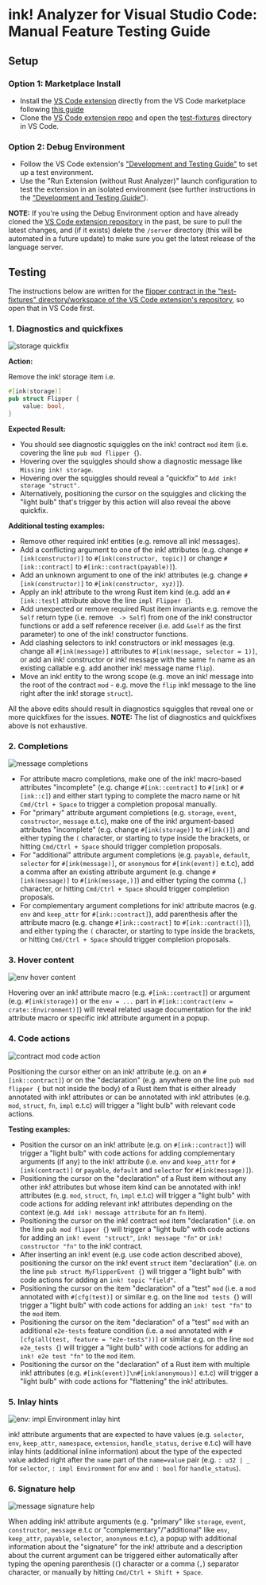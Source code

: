 # ink! Analyzer for Visual Studio Code: Manual Feature Testing Guide

## Setup

### Option 1: Marketplace Install

- Install the [VS Code extension](https://marketplace.visualstudio.com/items?itemName=ink-analyzer.ink-analyzer) directly from the VS Code marketplace following [this guide](https://code.visualstudio.com/docs/editor/extension-marketplace#_install-an-extension)
- Clone the [VS Code extension repo](https://github.com/ink-analyzer/ink-vscode) and open the [test-fixtures](https://github.com/ink-analyzer/ink-vscode) directory in VS Code.

### Option 2: Debug Environment

- Follow the VS Code extension's ["Development and Testing Guide"](/DEVELOPMENT.md) to set up a test environment.
- Use the "Run Extension (without Rust Analyzer)" launch configuration to test the extension in an isolated environment (see further instructions in the ["Development and Testing Guide"](/DEVELOPMENT.md)).

**NOTE:** If you're using the Debug Environment option and have already cloned the [VS Code extension repository](https://github.com/ink-analyzer/ink-vscode) in the past, be sure to pull the latest changes, and (if it exists) delete the `/server` directory (this will be automated in a future update) to make sure you get the latest release of the language server.

## Testing

The instructions below are written for the [flipper contract in the "test-fixtures" directory/workspace of the VS Code extension's repository](https://github.com/ink-analyzer/ink-vscode/blob/master/test-fixtures/flipper/lib.rs), so open that in VS Code first.

### 1. Diagnostics and quickfixes

![`storage` quickfix](/images/screenshots/diagnostic-quickfix.png '`storage` quickfix')

**Action:**

Remove the ink! storage item i.e.
```rust
#[ink(storage)]
pub struct Flipper {
    value: bool,
}
```

**Expected Result:**

- You should see diagnostic squiggles on the ink! contract `mod` item (i.e. covering the line `pub mod flipper {`).
- Hovering over the squiggles should show a diagnostic message like `Missing ink! storage`.
- Hovering over the squiggles should reveal a "quickfix" to `Add ink! storage "struct".`
- Alternatively, positioning the cursor on the squiggles and clicking the "light bulb" that's trigger by this action will also reveal the above quickfix.

**Additional testing examples:**

- Remove other required ink! entities (e.g. remove all ink! messages).
- Add a conflicting argument to one of the ink! attributes (e.g. change `#[ink(constructor)]` to `#[ink(constructor, topic)]` or change `#[ink::contract]` to `#[ink::contract(payable)]`).
- Add an unknown argument to one of the ink! attributes (e.g. change `#[ink(constructor)]` to `#[ink(constructor, xyz)]`).
- Apply an ink! attribute to the wrong Rust item kind (e.g. add an `#[ink::test]` attribute above the line `impl Flipper {`).
- Add unexpected or remove required Rust item invariants e.g. remove the `Self` return type (i.e. remove ` -> Self`) from one of the ink! constructor functions or add a self reference receiver (i.e. add `&self` as the first parameter) to one of the ink! constructor functions.
- Add clashing selectors to ink! constructors or ink! messages (e.g. change all `#[ink(message)]` attributes to `#[ink(message, selector = 1)]`, or add an ink! constructor or ink! message with the same `fn` name as an existing callable e.g. add another ink! message name `flip`).
- Move an ink! entity to the wrong scope (e.g. move an ink! message into the root of the contract `mod` - e.g. move the `flip` ink! message to the line right after the ink! storage `struct`).

All the above edits should result in diagnostics squiggles that reveal one or more quickfixes for the issues.
**NOTE:** The list of diagnostics and quickfixes above is not exhaustive.

### 2. Completions

![message completions](/images/screenshots/completion.png 'message completions')

- For attribute macro completions, make one of the ink! macro-based attributes "incomplete" (e.g. change `#[ink::contract]` to `#[ink]` or `#[ink::c]`) and either start typing to complete the macro name or hit `Cmd/Ctrl + Space` to trigger a completion proposal manually.
- For "primary" attribute argument completions (e.g. `storage`, `event`, `constructor`, `message` e.t.c), make one of the ink! argument-based attributes "incomplete" (e.g. change `#[ink(storage)]` to `#[ink()]`) and either typing the `(` character, or starting to type inside the brackets, or hitting `Cmd/Ctrl + Space` should trigger completion proposals.
- For "additional" attribute argument completions (e.g. `payable`, `default`, `selector` for `#[ink(message)]`, or `anonymous` for `#[ink(event)]` e.t.c), add a comma after an existing attribute argument (e.g. change `#[ink(message)]` to `#[ink(message,)]`) and either typing the comma (`,`) character, or hitting `Cmd/Ctrl + Space` should trigger completion proposals.
- For complementary argument completions for ink! attribute macros (e.g. `env` and `keep_attr` for `#[ink::contract]`), add parenthesis after the attribute macro (e.g. change `#[ink::contract]` to `#[ink::contract()]`), and either typing the `(` character, or starting to type inside the brackets, or hitting `Cmd/Ctrl + Space` should trigger completion proposals.

### 3. Hover content

![`env` hover content](/images/screenshots/hover-2.png '`env` hover content')

Hovering over an ink! attribute macro (e.g. `#[ink::contract]`) or argument (e.g. `#[ink(storage)]` or the `env = ...` part in `#[ink::contract(env = crate::Environment)]`) will reveal related usage documentation for the ink! attribute macro or specific ink! attribute argument in a popup.

### 4. Code actions

![contract `mod` code action](/images/screenshots/code-action.png 'contract `mod` code action')

Positioning the cursor either on an ink! attribute (e.g. on an `#[ink::contract]`) or on the "declaration" (e.g. anywhere on the line `pub mod flipper {` but not inside the body) of a Rust item that is either already annotated with ink! attributes or can be annotated with ink! attributes (e.g. `mod`, `struct`, `fn`, `impl` e.t.c) will trigger a "light bulb" with relevant code actions. 

**Testing examples:**

- Position the cursor on an ink! attribute (e.g. on `#[ink::contract]`) will trigger a "light bulb" with code actions for adding complementary arguments (if any) to the ink! attribute (i.e. `env` and `keep_attr` for `#[ink(contract)]` or `payable`, `default` and `selector` for `#[ink(message)]`).
- Positioning the cursor on the "declaration" of a Rust item without any other ink! attributes but whose item kind can be annotated with ink! attributes (e.g. `mod`, `struct`, `fn`, `impl` e.t.c) will trigger a "light bulb" with code actions for adding relevant ink! attributes depending on the context (e.g. `Add ink! message attribute` for an `fn` item).
- Positioning the cursor on the ink! contract `mod` item "declaration" (i.e. on the line `pub mod flipper {`) will trigger a "light bulb" with code actions for adding an `ink! event "struct"`, `ink! message "fn"` or `ink! constructor "fn"` to the ink! contract.
- After inserting an ink! event (e.g. use code action described above), positioning the cursor on the ink! event `struct` item "declaration" (i.e. on the line `pub struct MyFlipperEvent {`) will trigger a "light bulb" with code actions for adding an `ink! topic "field"`.
- Positioning the cursor on the item "declaration" of a "test" `mod` (i.e. a `mod` annotated with `#[cfg(test)]` or similar e.g. on the line `mod tests {`) will trigger a "light bulb" with code actions for adding an `ink! test "fn"` to the `mod` item.
- Positioning the cursor on the item "declaration" of a "test" `mod` with an additional `e2e-tests` feature condition (i.e. a `mod` annotated with `#[cfg(all(test, feature = "e2e-tests"))]` or similar e.g. on the line `mod e2e_tests {`) will trigger a "light bulb" with code actions for adding an `ink! e2e test "fn"` to the `mod` item.
- Positioning the cursor on the "declaration" of a Rust item with multiple ink! attributes (e.g. `#[ink(event)]\n#[ink(anonymous)]` e.t.c) will trigger a "light bulb" with code actions for "flattening" the ink! attributes.

### 5. Inlay hints

![`env: impl Environment` inlay hint](/images/screenshots/inlay-hint.png '`env: impl Environment` inlay hint')

ink! attribute arguments that are expected to have values (e.g. `selector`, `env`, `keep_attr`, `namespace`, `extension`, `handle_status`, `derive` e.t.c) will have inlay hints (additional inline information) about the type of the expected value added right after the `name` part of the `name=value` pair (e.g. `: u32 | _` for `selector`, `: impl Environment` for `env` and `: bool` for `handle_status`).

### 6. Signature help

![`message` signature help](/images/screenshots/signature-help-3.png '`message` signature help')

When adding ink! attribute arguments (e.g. "primary" like `storage`, `event`, `constructor`, `message` e.t.c or "complementary"/"additional" like `env`, `keep_attr`, `payable`, `selector`, `anonymous` e.t.c), a popup with additional information about the "signature" for the ink! attribute and a description about the current argument can be triggered either automatically after typing the opening parenthesis (`(`) character or a comma (`,`) separator character, or manually by hitting `Cmd/Ctrl + Shift + Space`.

